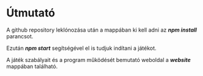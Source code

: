 # Útmutató

A github repository leklónozása után a mappában ki kell adni az **_npm install_** parancsot.

Ezután **_npm start_** segítségével el is tudjuk indítani a játékot.

A játék szabályait és a program működését bemutató weboldal a **_website_** mappában található.
